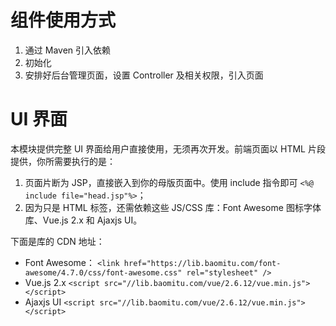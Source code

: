 
# 组件使用方式

1. 通过 Maven 引入依赖
1. 初始化
1. 安排好后台管理页面，设置 Controller 及相关权限，引入页面

# UI 界面
本模块提供完整 UI 界面给用户直接使用，无须再次开发。前端页面以 HTML 片段提供，你所需要执行的是：

1. 页面片断为 JSP，直接嵌入到你的母版页面中。使用 include 指令即可 `<%@ include file="head.jsp"%>`；
1. 因为只是 HTML 标签，还需依赖这些 JS/CSS 库：Font Awesome 图标字体库、Vue.js 2.x 和 Ajaxjs UI。

下面是库的 CDN 地址：

- Font Awesome： `<link href="https://lib.baomitu.com/font-awesome/4.7.0/css/font-awesome.css" rel="stylesheet" />`
- Vue.js 2.x `<script src="//lib.baomitu.com/vue/2.6.12/vue.min.js"></script>`
- Ajaxjs UI `<script src="//lib.baomitu.com/vue/2.6.12/vue.min.js"></script>`